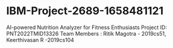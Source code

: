 # IBM-Project-2689-1658481121
AI-powered Nutrition Analyzer for Fitness Enthusiasts 
Project ID: PNT2022TMID13326 
Team Members : Ritik Magotra - 2019cs51, 
               Keerthivasan R -2019cs104
